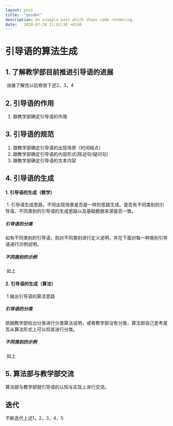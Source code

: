 ```yaml
---
layout: post
title:  "guidet"
description: An example post which shows code rendering.
date:   2020-07-28 21:03:36 +0530
---
```


# 引导语的算法生成

## 1. 了解教学部目前推进引导语的进展

​	进展了解完以后修改下述2，3，4

## 2. 引导语的作用

1. 跟教学部确定引导语的作用

## 3. 引导语的规范

1. 跟教学部确定引导语的出现场景（时间结点）
2. 跟教学部确定引导语的内容形式(陈述句/疑问句)
3. 跟教学部确定引导语的文本内容

## 4. 引导语的生成

#### 1. 引导语的生成（教学）

​		1. 引导语生成思路，不同出现场景是否是一样的思路生成。是否有不同类别的引导语，不同类别的引导语的生成思路以及基础数据来源是否一致。

##### 引导语的分类

​		如有不同类别的引导语，则对不同类别进行定义说明，并在下面对每一种类别引导语进行示例说明。

##### 不同类别的示例

​		如上

#### 2. 引导语的生成（算法）

​	1.输出引导语的算法思路

##### 引导语的分类

​	依据教学部给出分类进行分类算法说明，或者教学部没有分类，算法部自己思考是否从算法形式上可以将其进行分类。

##### 不同类别的示例

​	如上

## 5. 算法部与教学部交流

算法部与教学部就引导语的认知与实现上进行交流。

## 迭代

不断迭代上述1，2，3，4，5